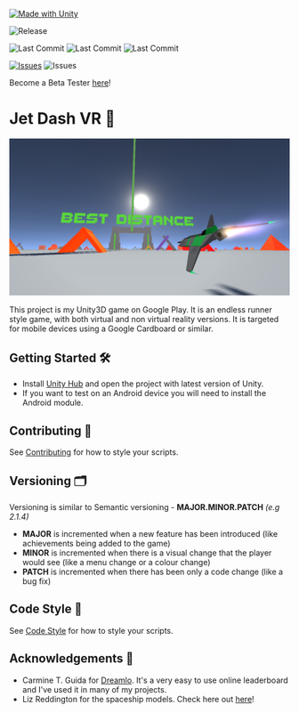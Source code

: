 [![Made with Unity](https://img.shields.io/badge/Made%20with-Unity-57b9d3.svg?style=flat-square&logo=data%3Aimage%2Fpng%3Bbase64%2CiVBORw0KGgoAAAANSUhEUgAAAA4AAAAOCAMAAAAolt3jAAABklBMVEUIJCYRLjARLzEWICcbIyYcLDQdJS4dKjMdLTQeKTMeKTUeKjMeKzMeKzQeNDceNTkeNzkeODkfIy8fJi8fJjAfMDQgJzEgKDIgKTIgMTUgMjkhJjAhKDMhKTIhKTQhKzYhLDYhLDchLjUhLjYiKTAiLDciLTgjKjIjLTcjLjkkLTgnKDYnKTYnLjb%2F%2F%2F%2F%2F%2F%2F%2F%2F%2F%2F%2F%2F%2F%2F%2F%2F%2F%2F%2F%2F%2F%2F%2F%2F%2F%2F%2F%2F%2F%2F%2F%2F%2F%2F%2F%2F%2F%2F%2F%2F%2F%2F%2F%2F%2F%2F%2F%2F%2F%2F%2F%2F%2F%2F%2F%2F%2F%2F%2F%2F%2F%2F%2F%2F%2F%2F%2F%2F%2F%2F%2F%2F%2F%2F%2F%2F%2F%2F%2F%2F%2F%2F%2F%2F%2F%2F%2F%2F%2F%2F%2F%2F%2F%2F%2F%2F%2F%2F%2F%2F%2F%2F%2F%2F%2F%2F%2F%2F%2F%2F%2F%2F%2F%2F%2F%2F%2F%2F%2F%2F%2F%2F%2F%2F%2F%2F%2F%2F%2F%2F%2F%2F%2F%2F%2F%2F%2F%2F%2F%2F%2F%2F%2F%2F%2F%2F%2F%2F%2F%2F%2F%2F%2F%2F%2F%2F%2F%2F%2F%2F%2F%2F%2F%2F%2F%2F%2F%2F%2F%2F%2F%2F%2F%2F%2F%2F%2F%2F%2F%2F%2F%2F%2F%2F%2F%2F%2F%2F%2F%2F%2F%2F%2F%2F%2F%2F%2F%2F%2F%2F%2F%2F%2F%2F%2F%2F%2F%2F%2F%2F%2F%2F%2F%2F%2F%2F%2F%2F%2F%2F%2F%2F%2F%2F%2F%2F%2F%2F%2F%2F%2F%2F%2F%2F%2F%2F%2F%2F%2F%2F%2F%2F%2F%2F%2F%2F%2F%2F%2F%2F%2F%2F%2F%2F%2F%2F%2F%2F%2F%2F%2F%2F%2F%2F%2F%2F%2F%2F%2F%2F%2F%2F%2F%2F%2F%2F%2F%2F%2F%2F%2F%2F%2F%2F%2F%2F%2F%2F%2F%2F%2F%2F%2F%2F%2F%2F%2F%2F%2F%2F%2F%2F%2F%2F%2F%2F%2F%2F%2F%2F%2F%2F%2F%2F%2F%2F%2F%2F%2F%2F%2F%2F%2F%2F%2F%2F%2F%2F%2F%2F%2F%2F%2F%2F%2F%2F%2F%2F%2F%2F%2F%2F%2F%2F%2F%2F%2F%2F%2F%2F9oVHO%2FAAAAhXRSTlMAAAAAAAAAAAAAAAAAAAAAAAAAAAAAAAAAAAAAAAAAAAAAAAAAAAAAAAAAAAAAAQUGCAkMDhATFBcZGh0hIyYtNT1IS05RVFZXW1xeYWNnbG9wcXN2eHt9goaKkpWXo6usrbCztLW2ubq7vL2%2Bv8HDxsjKzNfY5OXn6%2Bzt8fP09vj5%2FP3%2BxDGH3QAAAMlJREFUeAFjUFTiZ5AWEFQ1dgwvDuIEc8WkHDJrW1tb07nBXHOb%2FPIYz7LWSgsgl8%2B9NclWjz24LrTVmUFR2b0110SE1aYhyqg%2BmkHRozXNkE2LI67KXDy7iMG7uTUnITU5s9WXhSfQi8GvtbUgMz%2BvsNVLSMbfjUHUpzVRX0VXPb7ClCujiEGSyac1xUhY1q4pwqAulkGSkdmnNd5KTiKsJqDVBcTVtLbPL410LW%2BptgRz5dUcixpbW1qzuMFcBW0dDTOnqJIQXgB6SzT11MCPiQAAAABJRU5ErkJggg%3D%3D)](https://unity3d.com)

![Release](https://img.shields.io/github/v/tag/iamtomhewitt/jet-dash-vr?color=success&style=flat-square&label=latest%20version)

![Last Commit](https://img.shields.io/github/last-commit/iamtomhewitt/jet-dash-vr/develop?label=last%20commit%20%28%2Fdevelop%29&style=flat-square)
![Last Commit](https://img.shields.io/github/last-commit/iamtomhewitt/jet-dash-vr/beta?label=last%20commit%20%28%2Fbeta%29&style=flat-square)
![Last Commit](https://img.shields.io/github/last-commit/iamtomhewitt/jet-dash-vr/master?label=last%20commit%20%28%2Fmaster%29&style=flat-square)

[![Issues](https://img.shields.io/github/issues-raw/iamtomhewitt/jet-dash-vr?color=blue&style=flat-square)](https://github.com/iamtomhewitt/jet-dash-vr/issues )
![Issues](https://img.shields.io/github/issues-closed-raw/iamtomhewitt/jet-dash-vr?color=blue&style=flat-square)

Become a Beta Tester [here](https://play.google.com/apps/testing/com.BlueRobotGames.JetDashVR)!

# Jet Dash VR 🚀

<p align="center">
  <img src="github.png">
</p>

This project is my Unity3D game on Google Play. It is an endless runner style game, with both virtual and non virtual reality versions. It is targeted for mobile devices using a Google Cardboard or similar.  

## Getting Started 🛠
- Install [Unity Hub](https://unity.com/) and open the project with latest version of Unity.
- If you want to test on an Android device you will need to install the Android module.

## Contributing 🎉

See [Contributing](CONTRIBUTING.md) for how to style your scripts.

## Versioning 🗂

Versioning is similar to Semantic versioning - <b>MAJOR.MINOR.PATCH</b> <i>(e.g 2.1.4)</i>

* <b>MAJOR</b> is incremented when a new feature has been introduced (like achievements being added to the game)
* <b>MINOR</b> is incremented when there is a visual change that the player would see (like a menu change or a colour change)
* <b>PATCH</b> is incremented when there has been only a code change (like a bug fix)

## Code Style 💎

See [Code Style](CODESTYLE.md) for how to style your scripts.

## Acknowledgements 🙌

- Carmine T. Guida for [Dreamlo](http://dreamlo.com/). It's a very easy to use online leaderboard and I've used it in many of my projects.
- Liz Reddington for the spaceship models. Check here out [here](https://www.artstation.com/lizred)!
